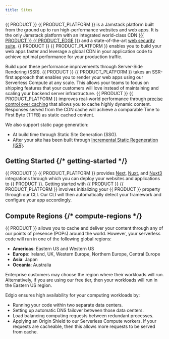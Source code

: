 ```yaml
---
title: Sites
---
```


{{ PRODUCT }} {{ PRODUCT_PLATFORM }} is a Jamstack platform built from the ground up to run high-performance websites and web apps. It is the only Jamstack platform with an integrated world-class CDN ([{{ PRODUCT }} {{ PRODUCT_EDGE }}](/guides/performance)) and a state-of-the-art [web security suite](/guides/security). {{ PRODUCT }} {{ PRODUCT_PLATFORM }} enables you to build your web apps faster and leverage a global CDN in your application code to achieve optimal performance for your production traffic.

Build upon these performance improvements through Server-Side Rendering (SSR). {{ PRODUCT }} {{ PRODUCT_PLATFORM }} takes an SSR-first approach that enables you to render your web apps using our Serverless Compute at any scale. This allows your teams to focus on shipping features that your customers will love instead of maintaining and scaling your backend server infrastructure. {{ PRODUCT }} {{ PRODUCT_PLATFORM }} improves real-world performance through [precise control over caching](/guides/performance/caching/cache_key) that allows you to cache highly dynamic content. Responses served from the CDN cache will achieve a comparable Time to First Byte (TTFB) as static cached content.

We also support static page generation:

- At build time through Static Site Generation (SSG).
- After your site has been built through [Incremental Static Regeneration (ISR)](/guides/sites_frameworks/isg).

## Getting Started {/* getting-started */}

{{ PRODUCT }} {{ PRODUCT_PLATFORM }} provides [Next](/guides/sites_frameworks/getting_started/next), [Nuxt](/guides/sites_frameworks/getting_started/nuxt), and [Nuxt3](/guides/sites_frameworks/getting_started/nuxt3) integrations through which you can deploy your websites and applications to {{ PRODUCT }}. Getting started with {{ PRODUCT }} {{ PRODUCT_PLATFORM }} involves initializing your {{ PRODUCT }} property through our CLI. Our CLI will then automatically detect your framework and configure your app accordingly.

## Compute Regions {/* compute-regions */}

{{ PRODUCT }} allows you to cache and deliver your content through any of our points of presence (POPs) around the world. However, your serverless code will run in one of the following global regions:

- **Americas**: Eastern US and Western US
- **Europe**: Ireland, UK, Western Europe, Northern Europe, Central Europe
- **Asia**: Japan
- **Oceania**: Australia

<Callout type="info">

Enterprise customers may choose the region where their workloads will run. Alternatively, if you are using our free tier, then your workloads will run in the Eastern US region.

</Callout>

Edgio ensures high availability for your computing workloads by:

- Running your code within two separate data centers.
- Setting up automatic DNS failover between those data centers.
- Load balancing computing requests between redundant processes.
- Applying an Origin Shield to our Serverless Compute workers. If your requests are cacheable, then this allows more requests to be served from cache.
